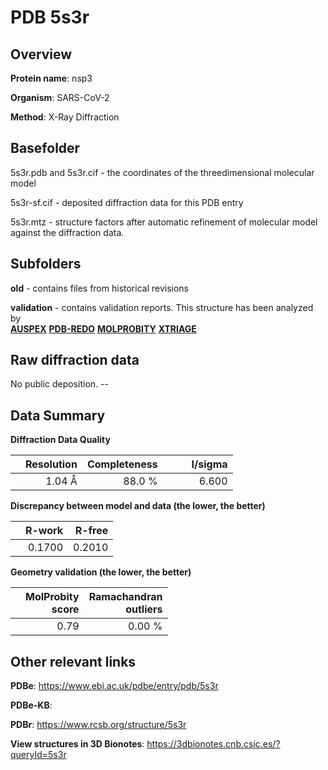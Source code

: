 # PDB 5s3r

## Overview

**Protein name**: nsp3

**Organism**: SARS-CoV-2

**Method**: X-Ray Diffraction



## Basefolder

5s3r.pdb and 5s3r.cif - the coordinates of the threedimensional molecular model

5s3r-sf.cif - deposited diffraction data for this PDB entry

5s3r.mtz - structure factors after automatic refinement of molecular model against the diffraction data.

## Subfolders



**old** - contains files from historical revisions

**validation** - contains validation reports. This structure has been analyzed by <br>[**AUSPEX**](https://github.com/thorn-lab/coronavirus_structural_task_force/tree/master/pdb/nsp3/SARS-CoV-2/5s3r/validation/auspex) [**PDB-REDO**](https://github.com/thorn-lab/coronavirus_structural_task_force/tree/master/pdb/nsp3/SARS-CoV-2/5s3r/validation/pdb-redo) [**MOLPROBITY**](https://github.com/thorn-lab/coronavirus_structural_task_force/tree/master/pdb/nsp3/SARS-CoV-2/5s3r/validation/molprobity) [**XTRIAGE**](https://github.com/thorn-lab/coronavirus_structural_task_force/blob/master/pdb/nsp3/SARS-CoV-2/5s3r/validation/Xtriage_output.log)  



## Raw diffraction data

No public deposition. --<br> 

## Data Summary
**Diffraction Data Quality**

|   | Resolution | Completeness| I/sigma |
|---|-------------:|----------------:|--------------:|
|   |1.04 Å|88.0  %|<img width=50/>6.600|

**Discrepancy between model and data (the lower, the better)**

|   | **R-work**| **R-free**   
|---|-------------:|----------------:|           
||  0.1700|  0.2010|

**Geometry validation (the lower, the better)**

|   |**MolProbity<br>score**| **Ramachandran<br>outliers** 
|---|-------------:|----------------:|
||  0.79|  0.00 %|

 

 



## Other relevant links 
**PDBe**:  https://www.ebi.ac.uk/pdbe/entry/pdb/5s3r

**PDBe-KB**:  
 
**PDBr**: https://www.rcsb.org/structure/5s3r 

**View structures in 3D Bionotes**: https://3dbionotes.cnb.csic.es/?queryId=5s3r

